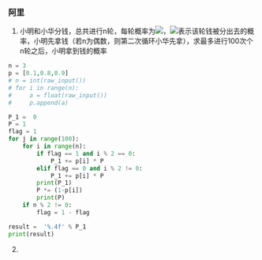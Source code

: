 
### 阿里
1. 小明和小华分钱，总共进行n轮，每轮概率为<img src="http://chart.googleapis.com/chart?cht=tx&chl= p_1,p_2,...,p_n" style="border:none;">，<img src="http://chart.googleapis.com/chart?cht=tx&chl= p_i" style="border:none;">表示该轮钱被分出去的概率，小明先拿钱（若n为偶数，则第二次循环小华先拿），求最多进行100次个n轮之后，小明拿到钱的概率
```python
n = 3
p = [0.1,0.8,0.9]
# n = int(raw_input())
# for i in range(n):
#     a = float(raw_input())
#     p.append(a)

P_1 =  0
P = 1
flag = 1
for j in range(100):
    for i in range(n):
        if flag == 1 and i % 2 == 0:
            P_1 += p[i] * P
        elif flag == 0 and i % 2 != 0:
            P_1 += p[i] * P
        print(P_1)
        P *= (1-p[i])
        print(P)
    if n % 2 != 0:
        flag = 1 - flag

result =  '%.4f' % P_1
print(result)
```
2. 